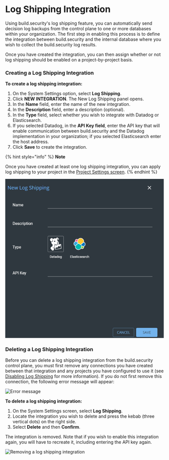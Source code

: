 # Log Shipping Integration



Using build.security's log shipping feature, you can automatically send decision log backups from the control plane to one or more databases within your organization. The first step in enabling this process is to define the integration between build.security and the internal database where you wish to collect the build.security log results.

Once you have created the integration, you can then assign whether or not log shipping should be enabled on a project-by-project basis.

### Creating a Log Shipping Integration

**To create a log shipping integration:**

1. On the System Settings option, select **Log Shipping**.
2. Click **NEW INTEGRATION**. The New Log Shipping panel opens.
3. In the **Name** field, enter the name of the new integration.
4. In the **Description** field, enter a description \(optional\).
5. In the **Type** field, select whether you wish to integrate with Datadog or Elasticsearch. 
6. If you selected Datadog, in the **API Key field**, enter the API key that will enable communication between build.security and the Datadog implementation in your organization; if you selected Elasticsearch enter the host address.
7. Click **Save** to create the integration.

{% hint style="info" %}
**Note**

Once you have created at least one log shipping integration, you can apply log shipping to your project in the [Project Settings screen](../projects/project-selection-screen.md).
{% endhint %}

![New log shipping integration panel](../../.gitbook/assets/new-logshipping.png)

### Deleting a Log Shipping Integration

Before you can delete a log shipping integration from the build.security control plane, you must first remove any connections you have created between that integration and any projects you have configured to use it \(see [Disabling Log Shipping](../project-settings/log-shipping.md) for more information\). If you do not first remove this connection, the following error message will appear:

![Error message](https://files.readme.io/94500e7-lserror.PNG)

**To delete a log shipping integration:**

1. On the System Settings screen, select **Log Shipping**.
2. Locate the integration you wish to delete and press the kebab \(three vertical dots\) on the right side.
3. Select **Delete** and then **Confirm**.

The integration is removed. Note that if you wish to enable this integration again, you will have to recreate it, including entering the API key again.

![Removing a log shipping integration](https://files.readme.io/e0b1cff-removinglsintegration.PNG)



